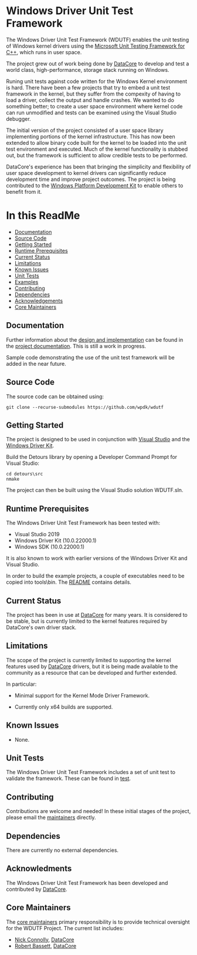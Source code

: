 # Windows Driver Unit Test Framework

The Windows Driver Unit Test Framework (WDUTF) enables the unit testing of Windows kernel drivers using the [Microsoft Unit Testing Framework for C++](https://learn.microsoft.com/en-us/visualstudio/test/how-to-use-microsoft-test-framework-for-cpp?view=vs-2022), which runs in user space.

The project grew out of work being done by [DataCore](https://datacore.com/) to develop and test a world class, high-performance, storage stack running on Windows.

Runing unit tests against code written for the Windows Kernel environment is hard. There have been a few projects that try to embed a unit test framework in the kernel, but they suffer from the compexity of having to load a driver, collect the output and handle crashes. We wanted to do something better; to create a user space environment where kernel code can run unmodified and tests can be examined using the Visual Studio debugger.

The initial version of the project consisted of a user space library implementing portions of the kernel infrastructure. This has now been extended to allow binary code built for the kernel to be loaded into the unit test environment and executed. Much of the kernel functionality is stubbed out, but the framework is sufficient to allow credible tests to be performed.

DataCore's experience has been that bringing the simplicity and flexibility of user space development to kernel drivers can significantly reduce development time and improve project outcomes. The project is being contributed to the [Windows Platform Development Kit](https://wpdk.github.io/) to enable others to benefit from it.

# In this ReadMe

* [Documentation](#documentation)
* [Source Code](#source)
* [Getting Started](#start)
* [Runtime Prerequisites](#prereq)
* [Current Status](#status)
* [Limitations](#limitations)
* [Known Issues](#issues)
* [Unit Tests](#unit)
* [Examples](#examples)
* [Contributing](#contrib)
* [Dependencies](#depend)
* [Acknowledgements](#acknowledge)
* [Core Maintainers](#core)

<a id="documentation"></a>
## Documentation

Further information about the [design and implementation](https://github.com/wpdk/wdutf/blob/main/doc/design.md)
can be found in the [project documentation](https://github.com/wpdk/wdutf/blob/main/doc). This is still a work in progress.

Sample code demonstrating the use of the unit test framework will be added in the near future.

<a id="source"></a>
## Source Code

The source code can be obtained using:
~~~{.sh}
git clone --recurse-submodules https://github.com/wpdk/wdutf

~~~

<a id="start"></a>
## Getting Started

The project is designed to be used in conjunction with [Visual Studio](https://visualstudio.microsoft.com/)
and the [Windows Driver Kit](https://learn.microsoft.com/en-us/windows-hardware/drivers/download-the-wdk).

Build the Detours library by opening a Developer Command Prompt for Visual Studio:

~~~{.sh}
cd detours\src
nmake
~~~

The project can then be built using the Visual Studio solution WDUTF.sln.

<a id="prereq"></a>
## Runtime Prerequisites

The Windows Driver Unit Test Framework has been tested with:

* Visual Studio 2019
* Windows Driver Kit (10.0.22000.1)
* Windows SDK (10.0.22000.1)

It is also known to work with earlier versions of the Windows Driver Kit and Visual Studio.

In order to build the example projects, a couple of executables need to be copied into tools\bin. The [README](https://github.com/wpdk/wdutf/blob/main/tools/bin/README.md) contains details.

<a id="status"></a>
## Current Status

The project has been in use at [DataCore](https://datacore.com/) for many years. It is considered to be stable, but is currently limited to the kernel features required by DataCore's own driver stack.

<a id="limitations"></a>
## Limitations

The scope of the project is currently limited to supporting the kernel features used by [DataCore](https://datacore.com/) drivers, but it is being made available to the community as a resource that can be developed and further extended.

In particular:

* Minimal support for the Kernel Mode Driver Framework.

* Currently only x64 builds are supported.

<a id="issues"></a>
## Known Issues

* None.

<a id="unit"></a>
## Unit Tests

The Windows Driver Unit Test Framework includes a set of unit test to validate the framework. These can be found in [test](https://github.com/wpdk/wdutf/blob/main/test).

<a id="contrib"></a>
## Contributing

Contributions are welcome and needed! In these initial stages of the project, please email the [maintainers](https://github.com/wpdk/wpdk/blob/master/MAINTAINERS.md) directly.

<a id="depend"></a>
## Dependencies

There are currently no external dependencies.

<a id="acknowledge"></a>
## Acknowledments
The Windows Driver Unit Test Framework has been developed and contributed by [DataCore](https://datacore.com/).

<a id="core"></a>
## Core Maintainers

The [core maintainers](https://github.com/wpdk/wdutf/blob/main/MAINTAINERS.md) primary responsibility is to provide technical oversight for the WDUTF Project. The current list includes:
* [Nick Connolly](https://github.com/nconnolly1), [DataCore](https://datacore.com/)
* [Robert Bassett](https://github.com/datacore-rbassett), [DataCore](https://datacore.com/)

